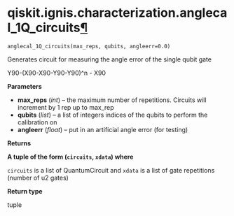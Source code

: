 # qiskit.ignis.characterization.anglecal\_1Q\_circuits[¶](#qiskit-ignis-characterization-anglecal-1q-circuits "Permalink to this headline")

<span id="undefined" />

`anglecal_1Q_circuits(max_reps, qubits, angleerr=0.0)`

Generates circuit for measuring the angle error of the single qubit gate

Y90-(X90-X90-Y90-Y90)^n - X90

**Parameters**

*   **max\_reps** (*int*) – the maximum number of repetitions. Circuits will increment by 1 rep up to max\_rep
*   **qubits** (*list*) – a list of integers indices of the qubits to perform the calibration on
*   **angleerr** (*float*) – put in an artificial angle error (for testing)

**Returns**

**A tuple of the form (`circuits`, `xdata`) where**

`circuits` is a list of QuantumCircuit and `xdata` is a list of gate repetitions (number of u2 gates)

**Return type**

tuple
